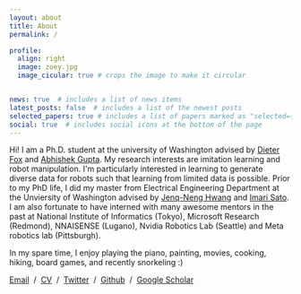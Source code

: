 ```yaml
---
layout: about
title: About
permalink: /

profile:
  align: right
  image: zoey.jpg
  image_cicular: true # crops the image to make it circular


news: true  # includes a list of news items
latest_posts: false  # includes a list of the newest posts
selected_papers: true # includes a list of papers marked as "selected={true}"
social: true  # includes social icons at the bottom of the page
---
```


Hi! I am a Ph.D. student at the university of Washington advised by [Dieter Fox](https://homes.cs.washington.edu/~fox/) and [Abhishek Gupta](https://abhishekunique.github.io/). 
My research interests are imitation learning and robot manipulation. I'm particularly interested in
learning to generate diverse data for robots such that learning from limited data is possible. Prior to my PhD life, I did my master 
from Electrical Engineering Department at the Unviersity of Washington advised by [Jenq-Neng Hwang](https://people.ece.uw.edu/hwang/) and [Imari Sato](http://research.nii.ac.jp/~imarik/). I am also fortunate to have interned with many awesome mentors in the past at
National Institute of Informatics (Tokyo), Microsoft Research (Redmond), NNAISENSE (Lugano), Nvidia Robotics Lab (Seattle) and Meta robotics lab (Pittsburgh). 

In my spare time, I enjoy playing the piano, painting, movies, cooking, hiking, board games, and recently snorkeling :) 

[Email](mailto:qiuyuchen14@gmail.com)   /  [CV](assets/pdf/resume_zoeyC.pdf)  /  [Twitter](https://twitter.com/ZoeyC17)  /  [Github](https://github.com/qiuyuchen14)  /  [Google Scholar](https://scholar.google.com/citations?user=ZT8ib-AAAAAJ&hl=en)

